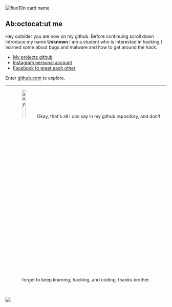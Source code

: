 ![flux10n card name](https://cardivo.vercel.app/api?name=FLUX10N&description=Hanyalah%20manusia%20biasa%20yang%20tertarik%20akan%20dunia%20cyber.&image=https://telegra.ph/file/236aa67218d6820f18d68.png&backgroundColor=%23ecf0f1&twitter=zuck&instagram=zuck&github=flux10n&pattern=leaf&colorPattern=%23eaeaea)

## Ab:octocat:ut me

Hey outsider you are now on my github. Before continuing scroll down introduce my name **Unknown** I am a student who is interested in hacking.I learned some about bugs and malware and how to get around the hack.

* [My projects github](?)
* [Instagram personal account](?)
* [Facebook to greet each other](?)

Enter [github.com](https://github.com/login) to explore.

----

<p align=center>
<img src="https://telegra.ph/file/adc3ce677a2ee93fe7ab5.gif" width="15%" alt="oy"> Okay, that's all I can say in my github repository, and don't forget to keep learning, hacking, and coding, thanks brother.
</p>

<br>

![](https://komarev.com/ghpvc/?username=flux10n)
